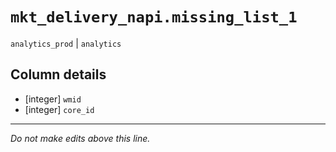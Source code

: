 # `mkt_delivery_napi.missing_list_1`
`analytics_prod` | `analytics`

## Column details
* [integer]   `wmid`
* [integer]   `core_id`

-------------------------------------------------------------------------------
*Do not make edits above this line.*
